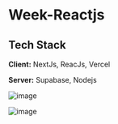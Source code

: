 # Week-Reactjs


## Tech Stack

**Client:** NextJs, ReacJs, Vercel

**Server:** Supabase, Nodejs



![image](https://user-images.githubusercontent.com/25290972/151813953-69f1cae6-fd64-4fad-aed2-3adf5f0f3f82.png)

![image](https://user-images.githubusercontent.com/25290972/151814124-91e8a229-6596-49e0-a321-725cb7eca78b.png)
